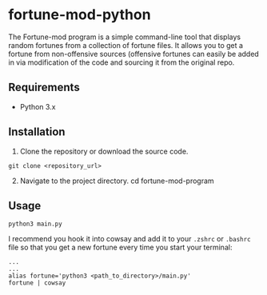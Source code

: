 # fortune-mod-python

The Fortune-mod program is a simple command-line tool that displays random fortunes from a collection of fortune files. 
It allows you to get a fortune from non-offensive sources (offensive fortunes can easily be added in via modification of the code 
and sourcing it from the original repo.

## Requirements

- Python 3.x

## Installation

1. Clone the repository or download the source code.

```shell
git clone <repository_url>
```

2. Navigate to the project directory.
cd fortune-mod-program

## Usage
```shell
python3 main.py
```

I recommend you hook it into cowsay and add it to your `.zshrc` or `.bashrc` file so that you get a new fortune every time you start your terminal:
```shell
...
...
alias fortune='python3 <path_to_directory>/main.py'
fortune | cowsay
```
